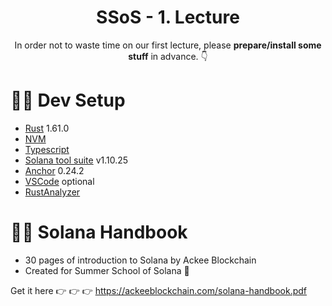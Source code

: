 <div align="center">

# SSoS - 1. Lecture

In order not to waste time on our first lecture, please **prepare/install some stuff** in advance. 👇

</div>

# 👨‍💻 Dev Setup

- [Rust](https://www.rust-lang.org/tools/install) 1.61.0
- [NVM](https://github.com/nvm-sh/nvm)
- [Typescript](https://www.typescriptlang.org/download)
- [Solana tool suite](https://docs.solana.com/cli/install-solana-cli-tools) v1.10.25
- [Anchor](https://book.anchor-lang.com/getting_started/installation.html) 0.24.2
- [VSCode](https://code.visualstudio.com/) optional
- [RustAnalyzer](https://marketplace.visualstudio.com/items?itemName=rust-lang.rust-analyzer)

# 👨‍💻 Solana Handbook

- 30 pages of introduction to Solana by Ackee Blockchain
- Created for Summer School of Solana 💜

Get it here 👉 👉 👉
https://ackeeblockchain.com/solana-handbook.pdf
